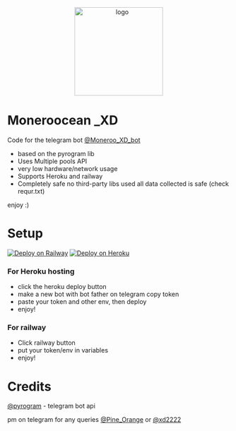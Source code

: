 <div align="center">
<img src="https://telegra.ph/file/61b92100e63e4bc6efd6e.jpg" width="200" height="200"  alt="logo" />
</div>

# Moneroocean _XD


Code for the telegram bot [@Moneroo_XD_bot](https://t.me/Moneroo_XD_bot)

- based on the pyrogram lib
- Uses Multiple pools API
- very low hardware/network usage
- Supports Heroku and railway 
- Completely safe no third-party libs used
  all data collected is safe (check requr.txt) 

enjoy :)

# Setup
[![Deploy on Railway](https://railway.app/button.svg)](https://railway.app/new/template?template=https%3A%2F%2Fgithub.com%2FJustxd22%2FMoneroocean_XD&envs=token&tokenDesc=Your+telegram+bot+token+get+from+bot+father&referralCode=4_MSke)
[![Deploy on Heroku](https://www.herokucdn.com/deploy/button.svg)](https://heroku.com/deploy?template=https://github.com/Justxd22/Moneroocean_XD)
### For Heroku hosting
  - click the heroku deploy button
  - make a new bot with bot father on telegram copy token
  - paste your token and other env, then deploy
  - enjoy!

### For railway
  - Click railway button
  - put your token/env in variables
  - enjoy!

# Credits

[@pyrogram](https://github.com/pyrogram/pyrogram) - telegram bot api

pm on telegram for any queries [@Pine_Orange](t.me/Pine_Orange) or [@xd2222](t.me/xd2222)
